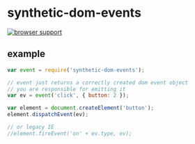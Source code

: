 # synthetic-dom-events

[![browser support](http://ci.testling.com/shtylman/synthetic-dom-events.png)](http://ci.testling.com/shtylman/synthetic-dom-events)

## example

```js
var event = require('synthetic-dom-events');

// event just returns a correctly created dom event object
// you are responsible for emitting it
var ev = event('click', { button: 2 });

var element = document.createElement('button');
element.dispatchEvent(ev);

// or legacy IE
//element.fireEvent('on' + ev.type, ev);
```

